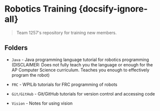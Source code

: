 # Robotics Training {docsify-ignore-all}

> Team 1257's repository for training new members.

## Folders

- `Java` - Java programming language tutorial for robotics programming (DISCLAIMER: Does not fully teach you the language or enough for the AP Computer Science curriculum. Teaches you enough to effectively program the robot)

- `FRC` - WPILib tutorials for FRC programming of robots

- `Git/GitHub` - Git/GitHub tutorials for version control and accessing code

- `Vision` - Notes for using vision
